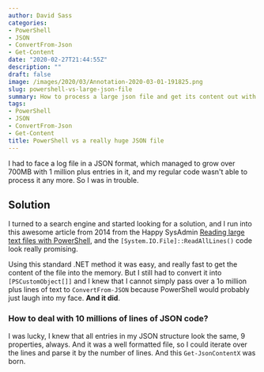 ```yaml
---
author: David Sass
categories:
- PowerShell
- JSON
- ConvertFrom-Json
- Get-Content
date: "2020-02-27T21:44:55Z"
description: ""
draft: false
image: /images/2020/03/Annotation-2020-03-01-191825.png
slug: powershell-vs-large-json-file
summary: How to process a large json file and get its content out with PowerShell
tags:
- PowerShell
- JSON
- ConvertFrom-Json
- Get-Content
title: PowerShell vs a really huge JSON file
---
```



I had to face a log file in a JSON format, which managed to grow over 700MB with 1 million plus entries in it, and my regular code wasn't able to process it any more. So I was in trouble.

<script src="https://gist.github.com/sassdawe/60a7e872356e571e3c8773df3dd234c5.js"></script>

## Solution

I turned to a search engine and started looking for a solution, and I run into this awesome article from 2014 from the Happy SysAdmin [Reading large text files with PowerShell](http://www.happysysadm.com/2014/10/reading-large-text-files-with-powershell.html), and the `[System.IO.File]::ReadAllLines()` code look really promising.

[System.IO.File]::ReadAllLines()

Using this standard .NET method it was easy, and really fast to get the content of the file into the memory. But I still had to convert it into `[PSCustomObject[]]` and I knew that I cannot simply pass over a 1o million plus lines of text to `ConvertFrom-JSON` because PowerShell would probably just laugh into my face. **And it did**.

### How to deal with 10 millions of lines of JSON code?

I was lucky, I knew that all entries in my JSON structure look the same, 9 properties, always. And it was a well formatted file, so I could iterate over the lines and parse it by the number of lines. And this `Get-JsonContentX` was born.

<script src="https://gist.github.com/sassdawe/7caf25d05bd3dc094c272e86922a9734.js"></script>



